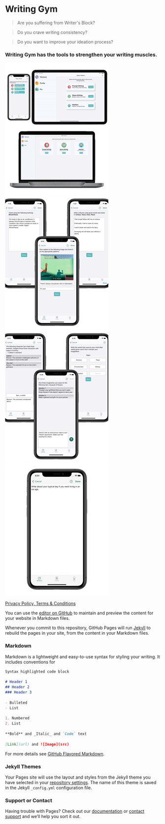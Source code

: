 # Writing Gym

>Are you suffering from Writer's Block? 

>Do you crave writing consistency? 

>Do you want to improve your ideation process?<br>

### Writing Gym has the tools to strengthen your writing muscles.<br>
<p align="left">
  <img src="https://github.com/indianmoody/writing_gym_info/blob/gh-pages/images/wg_web_1.png" width="335" height="430">
  <img src="https://github.com/indianmoody/writing_gym_info/blob/gh-pages/images/wg_web_2.png" width="335" height="430">
  <img src="https://github.com/indianmoody/writing_gym_info/blob/gh-pages/images/wg_web_3.png" width="335" height="430">
  <img src="https://github.com/indianmoody/writing_gym_info/blob/gh-pages/images/wg_web_4.png" width="335" height="430">
</p>
<!--![multi-device](/images/wg_web_1.png)-->
<!--![share_writing](/images/wg_web_2.png)-->
<!--![ideation](/images/wg_web_3.png)-->

[Privacy Policy, Terms & Conditions](https://indianmoody.github.io/writing_gym_info/privacy_policy_tnc.html)





You can use the [editor on GitHub](https://github.com/indianmoody/writing_gym_info/edit/gh-pages/index.md) to maintain and preview the content for your website in Markdown files.

Whenever you commit to this repository, GitHub Pages will run [Jekyll](https://jekyllrb.com/) to rebuild the pages in your site, from the content in your Markdown files.

### Markdown

Markdown is a lightweight and easy-to-use syntax for styling your writing. It includes conventions for

```markdown
Syntax highlighted code block

# Header 1
## Header 2
### Header 3

- Bulleted
- List

1. Numbered
2. List

**Bold** and _Italic_ and `Code` text

[Link](url) and ![Image](src)
```

For more details see [GitHub Flavored Markdown](https://guides.github.com/features/mastering-markdown/).

### Jekyll Themes

Your Pages site will use the layout and styles from the Jekyll theme you have selected in your [repository settings](https://github.com/indianmoody/writing_gym_info/settings/pages). The name of this theme is saved in the Jekyll `_config.yml` configuration file.

### Support or Contact

Having trouble with Pages? Check out our [documentation](https://docs.github.com/categories/github-pages-basics/) or [contact support](https://support.github.com/contact) and we’ll help you sort it out.
